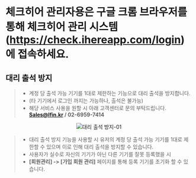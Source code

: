 # 체크히어 관리자용은 구글 크롬 브라우저를 통해 체크히어 관리 시스템 (https://check.ihereapp.com/login) 에 접속하세요.
## 대리 출석 방지

> * 계정 당 출석 가능 기기를 1대로 제한하는 기능으로 대리 출석을 방지합니다.
> * (타 기기에서 로그인 까지는 가능하나, 출석은 불가능)
> * 해당 서비스 사용을 원할 시 아래 고객센터로 문의 부탁드립니다. **Sales@lfin.kr / 02-6959-7414**

<p align = "center">
<img alt="대리 출석 방지-01" src="https://github.com/user-attachments/assets/c23ab162-3da7-41bb-8eb7-d720f9f51a19">

> * 대리 출석 방지 기능을 사용할 시 유저의  계정 당 출석 가능 기기를 1대로 제한할 수 있으며 이로 인해 대리 출석을 방지할 수 있습니다.
> * 사용자가 실수로 자신의 기기가 아닌 다른 기기를 잘못 등록했을 시
> * **[회원관리] -> [가입 회원 관리]** 페이지를 통해 등록 기기를 초기화 할 수 있습니다.
